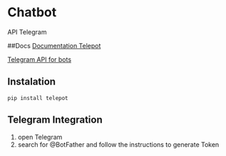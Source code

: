# Chatbot
API Telegram

##Docs
[Documentation Telepot](https://telepot.readthedocs.io/en/latest/)

[Telegram API for bots](https://core.telegram.org/bots/api)
## Instalation
```pip install telepot```

## Telegram Integration
1. open Telegram
2. search for @BotFather and follow the instructions to generate Token
